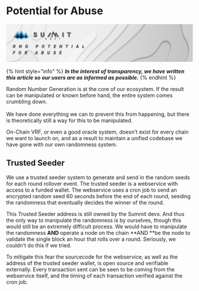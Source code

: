 # Potential for Abuse

![](../../.gitbook/assets/rng-potential-for-abuse-masthead.jpg)

{% hint style="info" %}
_**In the interest of transparency, we have written this article so our users are as informed as possible.**_
{% endhint %}

Random Number Generation is at the core of our ecosystem. If the result can be manipulated or known before hand, the entire system comes crumbling down.\
\
We have done everything we can to prevent this from happening, but there is theoretically still a way for this to be manipulated.

On-Chain VRF, or even a good oracle system, doesn't exist for every chain we want to launch on, and as a result to maintain a unified codebase we have gone with our own randomness system.

## Trusted Seeder

We use a trusted seeder system to generate and send in the random seeds for each round rollover event. The trusted seeder is a webservice with access to a funded wallet. The webservice uses a cron job to send an encrypted random seed 60 seconds before the end of each round, seeding the randomness that eventually decides the winner of the round.

This Trusted Seeder address is still owned by the Summit devs. And thus the only way to manipulate the randomness is by ourselves, though this would still be an extremely difficult process. We would have to manipulate the randomness **AND** operate a node on the chain **AND **be the node to validate the single block an hour that rolls over a round. Seriously, we couldn't do this if we tried.

To mitigate this fear the sourcecode for the webservice, as well as the address of the trusted seeder wallet, is open source and verifiable externally. Every transaction sent can be seen to be coming from the webservice itself, and the timing of each transaction verified against the cron job.
